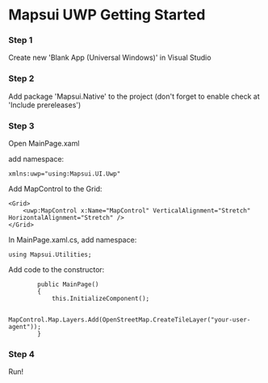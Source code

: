 # Mapsui UWP Getting Started

### Step 1 

Create new 'Blank App (Universal Windows)' in Visual Studio

### Step 2

Add package 'Mapsui.Native' to the project (don't forget to enable check at 'Include prereleases')

### Step 3

Open MainPage.xaml

add namespace:

```
xmlns:uwp="using:Mapsui.UI.Uwp"
```

Add MapControl to the Grid:

```
<Grid>
    <uwp:MapControl x:Name="MapControl" VerticalAlignment="Stretch" HorizontalAlignment="Stretch" />
</Grid>
```


In MainPage.xaml.cs, add namespace:

```
using Mapsui.Utilities;
```

Add code to the constructor:

```
        public MainPage()
        {
            this.InitializeComponent();

            MapControl.Map.Layers.Add(OpenStreetMap.CreateTileLayer("your-user-agent"));
        }

```

### Step 4

Run!
